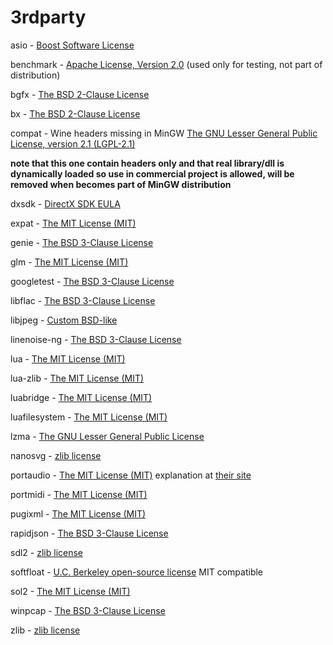 # **3rdparty** #

asio - [Boost Software License](http://www.boost.org/LICENSE_1_0.txt)

benchmark - [Apache License, Version 2.0](http://opensource.org/licenses/Apache-2.0) (used only for testing, not part of distribution)

bgfx - [The BSD 2-Clause License](http://opensource.org/licenses/BSD-2-Clause)

bx - [The BSD 2-Clause License](http://opensource.org/licenses/BSD-2-Clause)

compat - Wine headers missing in MinGW [The GNU Lesser General Public License, version 2.1 (LGPL-2.1)](http://opensource.org/licenses/LGPL-2.1)

**note that this one contain headers only and that real library/dll is dynamically loaded so use in commercial project is allowed, will be removed when becomes part of MinGW distribution**

dxsdk - [DirectX SDK EULA](https://github.com/mamedev/mame/blob/master/3rdparty/dxsdk/Documentation/License%20Agreements/DirectX%20SDK%20EULA.txt)

expat - [The MIT License (MIT)](http://opensource.org/licenses/MIT)

genie - [The BSD 3-Clause License](http://opensource.org/licenses/BSD-3-Clause)

glm - [The MIT License (MIT)](http://opensource.org/licenses/MIT)

googletest - [The BSD 3-Clause License](http://opensource.org/licenses/BSD-3-Clause)

libflac - [The BSD 3-Clause License](http://opensource.org/licenses/BSD-3-Clause)

libjpeg - [Custom BSD-like](https://github.com/numenta/nupic/blob/master/external/licenses/LICENSE.libjpeg-6b.txt)

linenoise-ng - [The BSD 3-Clause License](http://opensource.org/licenses/BSD-3-Clause)

lua - [The MIT License (MIT)](http://opensource.org/licenses/MIT)

lua-zlib - [The MIT License (MIT)](http://opensource.org/licenses/MIT)

luabridge - [The MIT License (MIT)](http://opensource.org/licenses/MIT)

luafilesystem - [The MIT License (MIT)](http://opensource.org/licenses/MIT)

lzma - [The GNU Lesser General Public License](http://opensource.org/licenses/LGPL-2.1)

nanosvg - [zlib license](http://opensource.org/licenses/Zlib)

portaudio - [The MIT License (MIT)](http://opensource.org/licenses/MIT) explanation at [their site](http://www.portaudio.com/license.html)

portmidi - [The MIT License (MIT)](http://opensource.org/licenses/MIT)

pugixml - [The MIT License (MIT)](http://opensource.org/licenses/MIT)

rapidjson - [The BSD 3-Clause License](http://opensource.org/licenses/BSD-3-Clause)

sdl2 - [zlib license](http://opensource.org/licenses/Zlib)

softfloat - [U.C. Berkeley open-source license](https://github.com/mamedev/mame/blob/master/3rdparty/softfloat/README.txt) MIT compatible

sol2 - [The MIT License (MIT)](http://opensource.org/licenses/MIT)

winpcap - [The BSD 3-Clause License](http://opensource.org/licenses/BSD-3-Clause)

zlib - [zlib license](http://opensource.org/licenses/Zlib)
